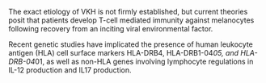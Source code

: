 The exact etiology of VKH is not firmly established, but current theories posit that patients develop T-cell mediated immunity against melanocytes following recovery from an inciting viral environmental factor.

Recent genetic studies have implicated the presence of human leukocyte antigen (HLA) cell surface markers HLA-DRB4, HLA-DRB1-04*05, and HLA-DRB-04*01, as well as non-HLA genes involving lymphocyte regulations in IL-12 production and IL17 production.
